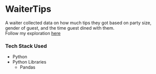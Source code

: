 # WaiterTips

A waiter collected data on how much tips they got based on party size, gender of guest, and the time guest dined with them.  
Follow my exploration [here](https://github.com/riconoll/WaiterTips/blob/main/WaiterTips.ipynb)  

### Tech Stack Used
  - Python 
  - Python Libraries
    - Pandas
